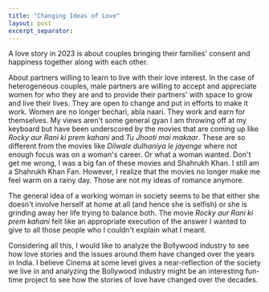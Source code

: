 ```yaml
---
title: "Changing Ideas of Love"
layout: post
excerpt_separator: 
---
```


A love story in 2023 is about couples bringing their families' consent and happiness together along with each other. 

<!--more-->

About partners willing to learn to live with their love interest. In the case of heterogeneous couples, male partners are willing to accept and appreciate women for who they are and to provide their partners' with space to grow and live their lives. They are open to change and put in efforts to make it work. Women are no longer bechari, abla naari. They work and earn for themselves. My views aren't some general gyan I am throwing off at my keyboard but have been underscored by the movies that are coming up like _Rocky aur Rani ki prem kahani_ and _Tu Jhooti mai makaar_. These are so different from the movies like _Dilwale dulhaniya le jayenge_ where not enough focus was on a woman's career. Or what a woman wanted. Don't get me wrong, I was a big fan of these movies and Shahrukh Khan. I still am a Shahrukh Khan Fan. However, I realize that the movies no longer make me feel warm on a rainy day. Those are not my ideas of romance anymore.

The general idea of a working woman in society seems to be that either she doesn't involve herself at home at all (and hence she is selfish) or she is grinding away her life trying to balance both. The movie _Rocky aur Rani ki prem kahani_ felt like an appropriate execution of the answer I wanted to give to all those people who I couldn't explain what I meant.

Considering all this, I would like to analyze the Bollywood industry to see how love stories and the issues around them have changed over the years in India. I believe Cinema at some level gives a near-reflection of the society we live in and analyzing the Bollywood industry might be an interesting fun-time project to see how the stories of love have changed over the decades.
